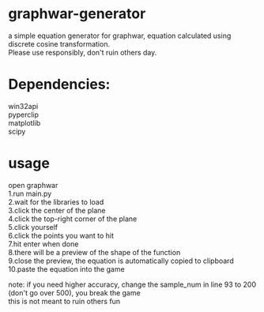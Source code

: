 # graphwar-generator
a simple equation generator for graphwar, equation calculated using discrete cosine transformation.  
Please use responsibly, don't ruin others day.  

# Dependencies:  
win32api  
pyperclip  
matplotlib  
scipy  

# usage  
open graphwar  
1.run main.py  
2.wait for the libraries to load  
3.click the center of the plane  
4.click the top-right corner of the plane  
5.click yourself   
6.click the points you want to hit   
7.hit enter when done  
8.there will be a preview of the shape of the function  
9.close the preview, the equation is automatically copied to clipboard  
10.paste the equation into the game    

note: if you need higher accuracy, change the sample_num in line 93 to 200 (don't go over 500), you break the game  
this is not meant to ruin others fun
